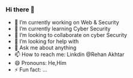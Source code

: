 ### Hi there 👋

<!--
**rehanakhtar985/rehanakhtar985** is a ✨ _special_ ✨ repository because its `README.md` (this file) appears on your GitHub profile.

Here are some ideas to get you started:

-->

- 🔭 I’m currently working on Web & Security 
- 🌱 I’m currently learning Cyber Security 
- 👯 I’m looking to collaborate on cyber Security 
- 🤔 I’m looking for help with 
- 💬 Ask me about anything
- 📫 How to reach me: Linkdin @Rehan Akhtar
- 😄 Pronouns: He,Him 
- ⚡ Fun fact: ...

